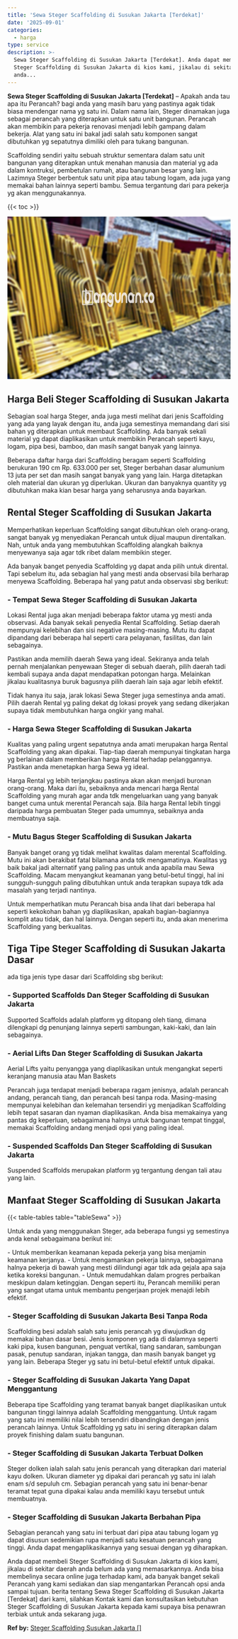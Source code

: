 ```yaml
---
title: 'Sewa Steger Scaffolding di Susukan Jakarta [Terdekat]'
date: '2025-09-01'
categories:
  - harga
type: service
description: >-
  Sewa Steger Scaffolding di Susukan Jakarta [Terdekat]. Anda dapat membeli
  Steger Scaffolding di Susukan Jakarta di kios kami, jikalau di sekitar daerah
  anda...
---
```


**Sewa Steger Scaffolding di Susukan Jakarta \[Terdekat\]** – Apakah anda tau apa itu Perancah? bagi anda yang masih baru yang pastinya agak tidak biasa mendengar nama yg satu ini. Dalam nama lain, Steger dinamakan juga sebagai perancah yang diterapkan untuk satu unit bangunan. Perancah akan membikin para pekerja renovasi menjadi lebih gampang dalam bekerja. Alat yang satu ini bakal jadi salah satu komponen sangat dibutuhkan yg sepatutnya dimiliki oleh para tukang bangunan.

Scaffolding sendiri yaitu sebuah struktur sementara dalam satu unit bangunan yang diterapkan untuk menahan manusia dan material yg ada dalam kontruksi, pembetulan rumah, atau bangunan besar yang lain. Lazimnya Steger berbentuk satu unit pipa atau tabung logam, ada juga yang memakai bahan lainnya seperti bambu. Semua tergantung dari para pekerja yg akan menggunakannya.

{{< toc >}}

![Sewa Steger Scaffolding di Susukan Jakarta [Terdekat]](/images/sewa-scaffolding-steger-26.png)

## Harga Beli Steger Scaffolding di Susukan Jakarta

Sebagian soal harga Steger, anda juga mesti melihat dari jenis Scaffolding yang ada yang layak dengan itu, anda juga semestinya memandang dari sisi bahan yg diterapkan untuk membaut Scaffolding. Ada banyak sekali material yg dapat diaplikasikan untuk membikin Perancah seperti kayu, logam, pipa besi, bamboo, dan masih sangat banyak yang lainnya.

Beberapa daftar harga dari Scaffolding beragam seperti Scaffolding berukuran 190 cm Rp. 633.000 per set, Steger berbahan dasar alumunium 13 juta per set dan masih sangat banyak yang yang lain. Harga ditetapkan oleh material dan ukuran yg diperlukan. Ukuran dan banyaknya quantity yg dibutuhkan maka kian besar harga yang seharusnya anda bayarkan.

## Rental Steger Scaffolding di Susukan Jakarta

Memperhatikan keperluan Scaffolding sangat dibutuhkan oleh orang-orang, sangat banyak yg menyediakan Perancah untuk dijual maupun direntalkan. Nah, untuk anda yang membutuhkan Scaffolding alangkah baiknya menyewanya saja agar tdk ribet dalam membikin steger.

Ada banyak banget penyedia Scaffolding yg dapat anda pilih untuk dirental. Tapi sebelum itu, ada sebagian hal yang mesti anda observasi bila berharap menyewa Scaffolding. Beberapa hal yang patut anda observasi sbg berikut:

### \- Tempat Sewa Steger Scaffolding di Susukan Jakarta

Lokasi Rental juga akan menjadi beberapa faktor utama yg mesti anda observasi. Ada banyak sekali penyedia Rental Scaffolding. Setiap daerah mempunyai kelebihan dan sisi negative masing-masing. Mutu itu dapat dipandang dari beberapa hal seperti cara pelayanan, fasilitas, dan lain sebagainya.

Pastikan anda memilih daerah Sewa yang ideal. Sekiranya anda telah pernah menjalankan penyewaan Steger di sebuah daerah, pilih daerah tadi kembali supaya anda dapat mendapatkan potongan harga. Melainkan jikalau kualitasnya buruk bagusnya pilih daerah lain saja agar lebih efektif.

Tidak hanya itu saja, jarak lokasi Sewa Steger juga semestinya anda amati. Pilih daerah Rental yg paling dekat dg lokasi proyek yang sedang dikerjakan supaya tidak membutuhkan harga ongkir yang mahal.

### \- Harga Sewa Steger Scaffolding di Susukan Jakarta

Kualitas yang paling urgent sepatutnya anda amati merupakan harga Rental Scaffolding yang akan dipakai. Tiap-tiap daerah mempunyai tingkatan harga yg berlainan dalam memberikan harga Rental terhadap pelanggannya. Pastikan anda menetapkan harga Sewa yg ideal.

Harga Rental yg lebih terjangkau pastinya akan akan menjadi buronan orang-orang. Maka dari itu, sebaiknya anda mencari harga Rental Scaffolding yang murah agar anda tdk mengeluarkan uang yang banyak banget cuma untuk merental Perancah saja. Bila harga Rental lebih tinggi daripada harga pembuatan Steger pada umumnya, sebaiknya anda membuatnya saja.

### \- Mutu Bagus Steger Scaffolding di Susukan Jakarta

Banyak banget orang yg tidak melihat kwalitas dalam merental Scaffolding. Mutu ini akan berakibat fatal bilamana anda tdk mengamatinya. Kwalitas yg baik bakal jadi alternatif yang paling pas untuk anda apabila mau Sewa Scaffolding. Macam menyangkut keamanan yang betul-betul tinggi, hal ini sungguh-sungguh paling dibutuhkan untuk anda terapkan supaya tdk ada masalah yang terjadi nantinya.

Untuk memperhatikan mutu Perancah bisa anda lihat dari beberapa hal seperti kekokohan bahan yg diaplikasikan, apakah bagian-bagiannya komplit atau tidak, dan hal lainnya. Dengan seperti itu, anda akan menerima Scaffolding yang berkualitas.

## Tiga Tipe Steger Scaffolding di Susukan Jakarta Dasar

ada tiga jenis type dasar dari Scaffolding sbg berikut:

### \- Supported Scaffolds Dan Steger Scaffolding di Susukan Jakarta

Supported Scaffolds adalah platform yg ditopang oleh tiang, dimana dilengkapi dg penunjang lainnya seperti sambungan, kaki-kaki, dan lain sebagainya.

### \- Aerial Lifts Dan Steger Scaffolding di Susukan Jakarta

Aerial Lifts yaitu penyangga yang diaplikasikan untuk mengangkat seperti keranjang manusia atau Man Baskets

Perancah juga terdapat menjadi beberapa ragam jenisnya, adalah perancah andang, perancah tiang, dan perancah besi tanpa roda. Masing-masing mempunyai kelebihan dan kelemahan tersendiri yg menjadikan Scaffolding lebih tepat sasaran dan nyaman diaplikasikan. Anda bisa memakainya yang pantas dg keperluan, sebagaimana halnya untuk bangunan tempat tinggal, memakai Scaffolding andang menjadi opsi yang paling ideal.

### \- Suspended Scaffolds Dan Steger Scaffolding di Susukan Jakarta

Suspended Scaffolds merupakan platform yg tergantung dengan tali atau yang lain.

## Manfaat Steger Scaffolding di Susukan Jakarta

{{< table-tables table="tableSewa" >}}

Untuk anda yang menggunakan Steger, ada beberapa fungsi yg semestinya anda kenal sebagaimana berikut ini:

\- Untuk memberikan keamanan kepada pekerja yang bisa menjamin keamanan kerjanya. - Untuk mengamankan pekerja lainnya, sebagaimana halnya pekerja di bawah yang mesti dilindungi agar tdk ada gejala apa saja ketika koreksi bangunan. - Untuk memudahkan dalam progres perbaikan meskipun dalam ketinggian. Dengan seperti itu, Perancah memiliki peran yang sangat utama untuk membantu pengerjaan projek menajdi lebih efektif.

### \- Steger Scaffolding di Susukan Jakarta Besi Tanpa Roda

Scaffolding besi adalah salah satu jenis perancah yg diwujudkan dg memakai bahan dasar besi. Jenis komponen yg ada di dalamnya seperti kaki pipa, kusen bangunan, penguat vertikal, tiang sandaran, sambungan pasak, penutup sandaran, injakan tangga, dan masih banyak banget yg yang lain. Beberapa Steger yg satu ini betul-betul efektif untuk dipakai.

### \- Steger Scaffolding di Susukan Jakarta Yang Dapat Menggantung

Beberapa tipe Scaffolding yang teramat banyak banget diaplikasikan untuk bangunan tinggi lainnya adalah Scaffolding menggantung. Untuk ragam yang satu ini memiliki nilai lebih tersendiri dibandingkan dengan jenis perancah lainnya. Untuk Scaffolding yg satu ini sering diterapkan dalam proyek finishing dalam suatu bangunan.

### \- Steger Scaffolding di Susukan Jakarta Terbuat Dolken

Steger dolken ialah salah satu jenis perancah yang diterapkan dari material kayu dolken. Ukuran diameter yg dipakai dari perancah yg satu ini ialah enam s/d sepuluh cm. Sebagian perancah yang satu ini benar-benar teramat tepat guna dipakai kalau anda memiliki kayu tersebut untuk membuatnya.

### \- Steger Scaffolding di Susukan Jakarta Berbahan Pipa

Sebagian perancah yang satu ini terbuat dari pipa atau tabung logam yg dapat disusun sedemikian rupa menjadi satu kesatuan perancah yang tinggi. Anda dapat mengaplikasikannya yang sesuai dengan yg diharapkan.

Anda dapat membeli Steger Scaffolding di Susukan Jakarta di kios kami, jikalau di sekitar daerah anda belum ada yang memasarkannya. Anda bisa membelinya secara online juga terhadap kami, ada banyak banget sekali Perancah yang kami sediakan dan siap mengantarkan Perancah opsi anda sampai tujuan. berita tentang Sewa Steger Scaffolding di Susukan Jakarta \[Terdekat\] dari kami, silahkan Kontak kami dan konsultasikan kebutuhan Steger Scaffolding di Susukan Jakarta kepada kami supaya bisa penawran terbiak untuk anda sekarang juga.

**Ref by:** [Steger Scaffolding Susukan Jakarta []](https://id.wikipedia.org/wiki/Steger)
